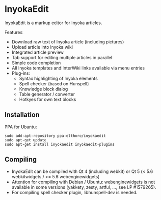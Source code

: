# InyokaEdit
InyokaEdit is a markup editor for Inyoka articles.

Features:
* Download raw text of Inyoka article (including pictures)
* Upload article into Inyoka wiki
* Integrated article preview
* Tab support for editing multiple articles in parallel
* Simple code completion
* All Inyoka templates and InterWiki links available via menu entries
* Plug-ins:
  * Syntax highlighting of Inyoka elements
  * Spell checker (based on Hunspell)
  * Knowledge block dialog
  * Table generator / converter
  * Hotkyes for own text blocks

## Installation
PPA for Ubuntu:
```
sudo add-apt-repository ppa:elthoro/inyokaedit
sudo apt-get update
sudo apt-get install inyokaedit inyokaedit-plugins
```

## Compiling
* InyokaEdit can be compiled with Qt 4 (including webkit) or Qt 5 (< 5.6 webkitwidgets / >= 5.6 webenginewidgets)
* Attention for compiling with Debian / Ubuntu: webenginewidgets is not available in some versions (yakkety, zesty, artful, ..., see LP #1579265).
* For compiling spell checker plugin, libhunspell-dev is needed.

